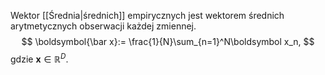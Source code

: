 Wektor [[Średnia|średnich]] empirycznych jest wektorem średnich arytmetycznych obserwacji każdej zmiennej. 
$$
\boldsymbol{\bar x}:=
\frac{1}{N}\sum_{n=1}^N\boldsymbol x_n,
$$
gdzie $\boldsymbol x\in\mathbb R^D$. 